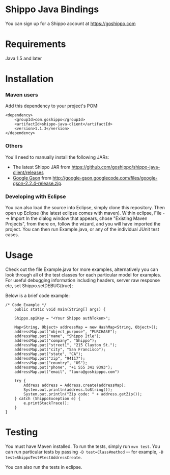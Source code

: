 # Shippo Java Bindings

You can sign up for a Shippo account at https://goshippo.com

Requirements
============

Java 1.5 and later

Installation
============

### Maven users

Add this dependency to your project's POM:

    <dependency>
        <groupId>com.goshippo</groupId>
        <artifactId>shippo-java-client</artifactId>
        <version>1.1.3</version>
    </dependency>


### Others

You'll need to manually install the following JARs:

* The latest Shippo JAR from <https://github.com/goshippo/shippo-java-client/releases>
* [Google Gson](http://code.google.com/p/google-gson/) from <http://google-gson.googlecode.com/files/google-gson-2.2.4-release.zip>.

### Developing with Eclipse

You can also load the source into Eclipse, simply clone this repository. Then open up Eclipse (the latest eclipse comes with maven).
Within eclipse, File --> Import
In the dialog window that appears, chose "Existing Maven Projects", from there on, follow the wizard, and you will have imported the project.
You can then run Example.java, or any of the individual JUnit test cases. 


Usage
=====

Check out the file Example.java for more examples, alternatively you can look through all of the test classes for each particular model for examples.
For useful debugging information including headers, server raw response etc, set Shippo.setDEBUG(true);

Below is a brief code example:

    /* Code Example */
        public static void main(String[] args) {
    
        Shippo.apiKey = "<Your Shippo authToken>";
        
        Map<String, Object> addressMap = new HashMap<String, Object>();
		addressMap.put("object_purpose", "PURCHASE");
		addressMap.put("name", "Shippo Itle");
		addressMap.put("company", "Shippo");
		addressMap.put("street1", "215 Clayton St.");
		addressMap.put("city", "San Francisco");
		addressMap.put("state", "CA");
		addressMap.put("zip", "94117");
		addressMap.put("country", "US");
		addressMap.put("phone", "+1 555 341 9393");
		addressMap.put("email", "laura@goshipppo.com")

        try {
            Address address = Address.create(addressMap);
            System.out.println(address.toString());
            System.out.println("Zip code: " + address.getZip());
        } catch (ShippoException e) {
            e.printStackTrace();
        }
    }
    


Testing
=======

You must have Maven installed. To run the tests, simply run `mvn test`. You can run particular tests by passing `-D test=Class#method` -- for example, `-D test=ShippoTest#testAddressCreate`.

You can also run the tests in eclipse.
